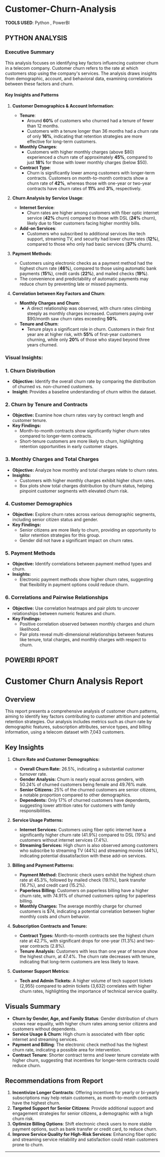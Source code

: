 # Customer-Churn-Analysis

**TOOLS USED**:  Python , PowerBI

## **PYTHON ANALYSIS**

### **Executive Summary**

This analysis focuses on identifying key factors influencing customer churn in a telecom company. Customer churn refers to the rate at which customers stop using the company's services. The analysis draws insights from demographic, account, and behavioral data, examining correlations between these factors and churn.

#### **Key Insights and Patterns**

1. **Customer Demographics & Account Information**:
   - **Tenure**:
     - Around **60%** of customers who churned had a tenure of fewer than 12 months.
     - Customers with a tenure longer than 36 months had a churn rate of only **16%**, indicating that retention strategies are more effective for long-term customers.
   - **Monthly Charges**:
     - Customers with higher monthly charges (above \$80) experienced a churn rate of approximately **45%**, compared to just **18%** for those with lower monthly charges (below \$50).
   - **Contract Type**:
     - Churn is significantly lower among customers with longer-term contracts. Customers on month-to-month contracts show a churn rate of **42%**, whereas those with one-year or two-year contracts have churn rates of **11%** and **3%**, respectively.
  
2. **Churn Analysis by Service Usage**:
   - **Internet Service**:
     - Churn rates are higher among customers with fiber optic internet service (**42%** churn) compared to those with DSL (**24%** churn), likely due to fiber customers facing higher monthly bills.
   - **Add-on Services**:
     - Customers who subscribed to additional services like tech support, streaming TV, and security had lower churn rates (**12%**), compared to those who only had basic services (**37%** churn).
  
3. **Payment Methods**:
   - Customers using electronic checks as a payment method had the highest churn rate (**46%**), compared to those using automatic bank payments (**15%**), credit cards (**22%**), and mailed checks (**19%**).
   - The convenience and predictability of automatic payments may reduce churn by preventing late or missed payments.

4. **Correlation between Key Factors and Churn**:
   - **Monthly Charges and Churn**:
     - A direct relationship was observed, with churn rates climbing steeply as monthly charges increased. Customers paying over \$90/month saw churn rates exceeding **50%**.
   - **Tenure and Churn**:
     - Tenure plays a significant role in churn. Customers in their first year are at higher risk, with **55%** of first-year customers churning, while only **20%** of those who stayed beyond three years churned.

### **Visual Insights**:
 
### 1. Churn Distribution
- **Objective:** Identify the overall churn rate by comparing the distribution of churned vs. non-churned customers.
- **Insight:** Provides a baseline understanding of churn within the dataset.

### 2. Churn by Tenure and Contracts
- **Objective:** Examine how churn rates vary by contract length and customer tenure.
- **Key Findings:** 
  - Month-to-month contracts show significantly higher churn rates compared to longer-term contracts.
  - Short-tenure customers are more likely to churn, highlighting retention opportunities in early customer stages.

### 3. Monthly Charges and Total Charges
- **Objective:** Analyze how monthly and total charges relate to churn rates.
- **Insights:** 
  - Customers with higher monthly charges exhibit higher churn rates.
  - Box plots show total charges distribution by churn status, helping pinpoint customer segments with elevated churn risk.

### 4. Customer Demographics
- **Objective:** Explore churn rates across various demographic segments, including senior citizen status and gender.
- **Key Findings:** 
  - Senior citizens are more likely to churn, providing an opportunity to tailor retention strategies for this group.
  - Gender did not have a significant impact on churn rates.

### 5. Payment Methods
- **Objective:** Identify correlations between payment method types and churn.
- **Insights:** 
  - Electronic payment methods show higher churn rates, suggesting that flexibility in payment options could reduce churn.

### 6. Correlations and Pairwise Relationships
- **Objective:** Use correlation heatmaps and pair plots to uncover relationships between numeric features and churn.
- **Key Findings:**
  - Positive correlation observed between monthly charges and churn likelihood.
  - Pair plots reveal multi-dimensional relationships between features like tenure, total charges, and monthly charges with respect to churn.

  

## **POWERBI RPORT**


# Customer Churn Analysis Report

## Overview

This report presents a comprehensive analysis of customer churn patterns, aiming to identify key factors contributing to customer attrition and potential retention strategies. Our analysis includes metrics such as churn rate by demographic features, subscription attributes, service types, and billing information, using a telecom dataset with 7,043 customers.

## Key Insights

1. **Churn Rate and Customer Demographics:**
   - **Overall Churn Rate:** 26.5%, indicating a substantial customer turnover rate.
   - **Gender Analysis:** Churn is nearly equal across genders, with 50.24% of churned customers being female and 49.76% male.
   - **Senior Citizens:** 25% of the churned customers are senior citizens, a notable proportion compared to other demographics.
   - **Dependents:** Only 17% of churned customers have dependents, suggesting lower attrition rates for customers with family responsibilities.

2. **Service Usage Patterns:**
   - **Internet Services:** Customers using fiber optic internet have a significantly higher churn rate (41.9%) compared to DSL (19%) and customers without internet services (7.4%).
   - **Streaming Services:** High churn is also observed among customers who subscribe to streaming TV (44%) and streaming movies (44%), indicating potential dissatisfaction with these add-on services.

3. **Billing and Payment Patterns:**
   - **Payment Method:** Electronic check users exhibit the highest churn rate at 45.3%, followed by mailed check (19.1%), bank transfer (16.7%), and credit card (15.2%).
   - **Paperless Billing:** Customers on paperless billing have a higher churn rate, with 74.91% of churned customers opting for paperless billing.
   - **Monthly Charges:** The average monthly charge for churned customers is $74, indicating a potential correlation between higher monthly costs and churn behavior.

4. **Subscription Contracts and Tenure:**
   - **Contract Types:** Month-to-month contracts see the highest churn rate at 42.7%, with significant drops for one-year (11.3%) and two-year contracts (2.8%).
   - **Tenure Analysis:** Customers with less than one year of tenure show the highest churn, at 47.4%. The churn rate decreases with tenure, indicating that long-term customers are less likely to leave.

5. **Customer Support Metrics:**
   - **Tech and Admin Tickets:** A higher volume of tech support tickets (2,955) compared to admin tickets (3,632) correlates with higher churn rates, highlighting the importance of technical service quality.

## Visuals Summary

- **Churn by Gender, Age, and Family Status**: Gender distribution of churn shows near equality, with higher churn rates among senior citizens and customers without dependents.
- **Service Usage & Churn**: High churn is associated with fiber optic internet and streaming services.
- **Payment and Billing**: The electronic check method has the highest churn rate, indicating a possible area for intervention.
- **Contract Tenure**: Shorter contract terms and lower tenure correlate with higher churn, suggesting that incentives for longer-term contracts could reduce churn.

## Recommendations from Report

1. **Incentivize Longer Contracts**: Offering incentives for yearly or bi-yearly subscriptions may help retain customers, as month-to-month contracts have the highest churn.
2. **Targeted Support for Senior Citizens**: Provide additional support and engagement strategies for senior citizens, a demographic with a high churn risk.
3. **Optimize Billing Options**: Shift electronic check users to more stable payment options, such as bank transfer or credit card, to reduce churn.
4. **Improve Service Quality for High-Risk Services**: Enhancing fiber optic and streaming service reliability and satisfaction could retain customers prone to churn.

---

